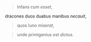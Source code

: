 > Infans cum *esset*, 
 
dracones duos duabus manibus *necauit*,  

>quos Iuno *miserat*,  


>unde primigenius *est* *dictus*.  
